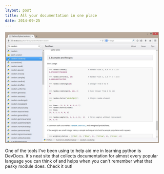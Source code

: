 ```yaml
---
layout: post
title: All your documentation in one place
date: 2014-09-25
---
```


![alt text](/images/devdocs_screenshot.jpg "DevDocs.io")

One of the tools I've been using to help aid me in learning python is DevDocs. It's neat site that collects documentation for almost every popular language you can think of and helps when you can't remember what that pesky module does. Check it out!